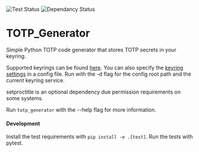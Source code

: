 ![Test Status](https://travis-ci.org/jjfalling/Keyring-TOTP-Generator.svg?branch=master)
![Dependancy Status](https://pyup.io/repos/github/jjfalling/TOTP-Generator/shield.svg)

# TOTP_Generator
Simple Python TOTP code generator that stores TOTP secrets in your keyring.

Supported keyrings can be found [here](https://pypi.python.org/pypi/keyring#what-is-python-keyring-lib). You can also specify the [keyring settings](https://pypi.python.org/pypi/keyring#customize-your-keyring-by-config-file
) in a config file. Run with the -d flag for the config root path and the current keyring service.

setproctitle is an optional dependency due permission requirements on some systems.

Run `totp_generator` with the --help flag for more information.


#### Development
Install the test requirements with `pip install -e .[test]`. Run the tests with pytest.